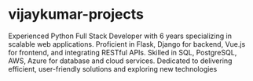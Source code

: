 # vijaykumar-projects
Experienced Python Full Stack Developer with 6 years specializing in scalable web applications. Proficient in Flask, Django for backend, Vue.js for frontend, and integrating RESTful APIs. Skilled in SQL, PostgreSQL, AWS, Azure for database and cloud services. Dedicated to delivering efficient, user-friendly solutions and exploring new technologies
